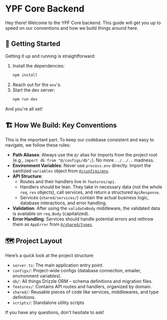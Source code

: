 # YPF Core Backend

Hey there! Welcome to the YPF Core backend. This guide will get you up to speed on our conventions and how we build things around here.

## 🚀 Getting Started

Getting it up and running is straightforward:

1.  Install the dependencies:
    ```sh
    npm install
    ```
2.  Reach out for the `env`'s.
3.  Start the dev server:
    ```sh
    npm run dev
    ```

And you're all set!

## 🏗️ How We Build: Key Conventions

This is the important part. To keep our codebase consistent and easy to navigate, we follow these rules:

- **Path Aliases**: Always use the `@/` alias for imports from the project root (e.g., `import db from "@/configs/db";`). No more `../../..` madness.
- **Environment Variables**: Never use `process.env` directly. Import the sanitized `variables` object from [`@/configs/env`](configs/env.ts).
- **API Structure**:
  - Routes and their handlers live in `features/api`.
  - Handlers should be lean. They take in necessary data (not the whole `req`, `res` objects), call services, and return a structured `ApiResponse`.
  - Services (`shared/services/`) contain the actual business logic, database interactions, and error handling.
- **Validation**: After using the `validateBody` middleware, the validated data is available on `req.Body` (capitalized).
- **Error Handling**: Services should handle potential errors and rethrow them as `AppError` from [`@/shared/types`](shared/types/index.ts).

## 🗺️ Project Layout

Here’s a quick look at the project structure:

- `server.ts`: The main application entry point.
- `configs/`: Project-wide configs (database connection, emailer, environment variables).
- `db/`: All things Drizzle ORM – schema definitions and migration files.
- `features/`: Contains API routes and handlers, organized by domain.
- `shared/`: Reusable pieces of code like services, middlewares, and type definitions.
- `scripts/`: Standalone utility scripts

If you have any questions, don't hesitate to ask!
